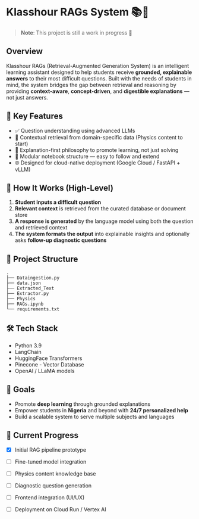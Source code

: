 # Klasshour RAGs System 📚🧠

> **Note**: This project is still a work in progress 🚧

## Overview

Klasshour RAGs (Retrieval-Augmented Generation System) is an intelligent learning assistant designed to help students receive **grounded, explainable answers** to their most difficult questions. Built with the needs of students in mind, the system bridges the gap between retrieval and reasoning by providing **context-aware**, **concept-driven**, and **digestible explanations** — not just answers.

## 🧩 Key Features

- ✅ Question understanding using advanced LLMs
- 🔎 Contextual retrieval from domain-specific data (Physics content to start)
- 🧠 Explanation-first philosophy to promote learning, not just solving
- 🚧 Modular notebook structure — easy to follow and extend
- 🌐 Designed for cloud-native deployment (Google Cloud / FastAPI + vLLM)

## 🚀 How It Works (High-Level)

1. **Student inputs a difficult question**
2. **Relevant context** is retrieved from the curated database or document store
3. **A response is generated** by the language model using both the question and retrieved context
4. **The system formats the output** into explainable insights and optionally asks **follow-up diagnostic questions**

## 📁 Project Structure
```
.
├── Dataingestion.py
├── data.json
├── Extracted_Text
├── Extractor.py
├── Physics
├── RAGs.ipynb
└── requirements.txt
```

## 🛠 Tech Stack

- Python 3.9
- LangChain
- HuggingFace Transformers
- Pinecone - Vector Database
- OpenAI / LLaMA models


## 🎯 Goals

- Promote **deep learning** through grounded explanations
- Empower students in **Nigeria** and beyond with **24/7 personalized help**
- Build a scalable system to serve multiple subjects and languages

## 📅 Current Progress

- [x] Initial RAG pipeline prototype
- [ ] Fine-tuned model integration
- [ ] Physics content knowledge base
- [ ] Diagnostic question generation
- [ ] Frontend integration (UI/UX)
- [ ] Deployment on Cloud Run / Vertex AI

